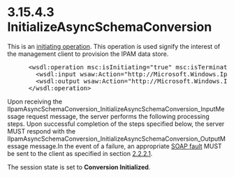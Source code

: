 <html dir="LTR" xmlns:mshelp="http://msdn.microsoft.com/mshelp" xmlns:ddue="http://ddue.schemas.microsoft.com/authoring/2003/5" xmlns:xlink="http://www.w3.org/1999/xlink" xmlns:tool="http://www.microsoft.com/tooltip">
 <body>
 <div id="header">
 <h1 class="heading">3.15.4.3 InitializeAsyncSchemaConversion</h1>
 </div>
 <div id="mainSection">
 <div id="mainBody">
 <div id="allHistory" class="saveHistory"></div>
 <div id="sectionSection0" class="section" name="collapseableSection">
 

<p>This is an <a href="21b4a631-8f28-420f-822f-c5f879d5046e.md#gt_6e4399bc-403f-4904-a7b6-e2750f9a3a74">initiating
operation</a>. This operation is used signify the interest of the management
client to provision the IPAM data store. </p>

<dl>
<dd>
<div><pre> &lt;wsdl:operation msc:isInitiating=&quot;true&quot; msc:isTerminating=&quot;false&quot; name=&quot;InitializeAsyncSchemaConversion&quot;&gt;
   &lt;wsdl:input wsaw:Action=&quot;http://Microsoft.Windows.Ipam/IIpamAsyncSchemaConversion/InitializeAsyncSchemaConversion&quot; message=&quot;ipam:IIpamAsyncSchemaConversion_InitializeAsyncSchemaConversion_InputMessage&quot; /&gt;
   &lt;wsdl:output wsaw:Action=&quot;http://Microsoft.Windows.Ipam/IIpamAsyncSchemaConversion/InitializeAsyncSchemaConversionResponse&quot; message=&quot;ipam:IIpamAsyncSchemaConversion_InitializeAsyncSchemaConversion_OutputMessage&quot; /&gt;
 &lt;/wsdl:operation&gt;
</pre></div>
</dd></dl>

<p>Upon receiving the
IIpamAsyncSchemaConversion_InitializeAsyncSchemaConversion_InputMessage request
message, the server performs the following processing steps. Upon successful
completion of the steps specified below, the server MUST respond with the
IIpamAsyncSchemaConversion_InitializeAsyncSchemaConversion_OutputMessage
message.In the event of a failure, an appropriate <a href="21b4a631-8f28-420f-822f-c5f879d5046e.md#gt_ec8728a8-1a75-426f-8767-aa1932c7c19f">SOAP fault</a> MUST be sent to
the client as specified in section <a href="a90ad88d-2468-4ac1-bbb9-8f921d15bbc8.md">2.2.2.1</a>.</p>

<p>The session state is set to <b>Conversion Initialized</b>.</p>


 </div>
 </div>
 </div>
 </body>
</html>